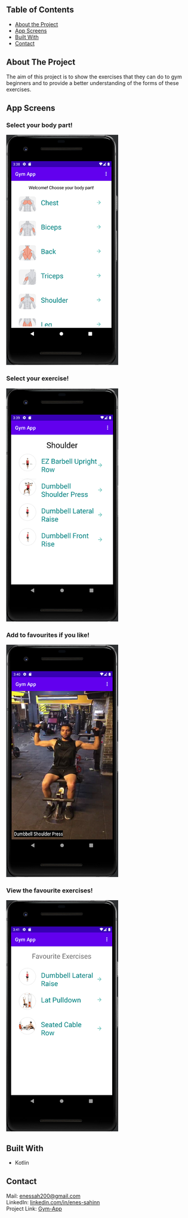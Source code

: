 ## Table of Contents

* [About the Project](#about-the-project)
* [App Screens](#app-screens)
* [Built With](#built-with)
* [Contact](#contact)

## About The Project

The aim of this project is to show the exercises that they can do to gym beginners and to provide a better understanding of the forms of these exercises.

## App Screens
### Select your body part!
![alt text](https://github.com/enes-sahinn/Gym-App/blob/master/app_screen1.png)
### Select your exercise!
![alt text](https://github.com/enes-sahinn/Gym-App/blob/master/app_screen2.png)
### Add to favourites if you like!
![alt text](https://github.com/enes-sahinn/Gym-App/blob/master/app_screen3.png)
### View the favourite exercises!
![alt text](https://github.com/enes-sahinn/Gym-App/blob/master/app_screen4.png)

## Built With

* Kotlin

## Contact
Mail: enessah200@gmail.com\
LinkedIn: [linkedin.com/in/enes-sahinn](https://www.linkedin.com/in/enes-sahinn/)\
Project Link: [Gym-App](https://github.com/enes-sahinn/Gym-App)
